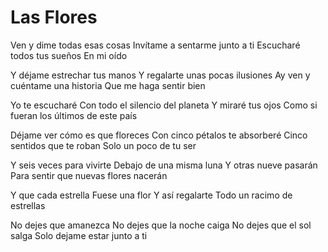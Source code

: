 # Las Flores

Ven y dime todas esas cosas
Invítame a sentarme junto a ti
Escucharé todos tus sueños
En mi oído

Y déjame estrechar tus manos
Y regalarte unas pocas ilusiones
Ay ven y cuéntame una historia
Que me haga sentir bien

Yo te escucharé
Con todo el silencio del planeta
Y miraré tus ojos
Como si fueran los últimos de este país

Déjame ver cómo es que floreces
Con cinco pétalos te absorberé
Cinco sentidos que te roban
Solo un poco de tu ser

Y seis veces para vivirte
Debajo de una misma luna
Y otras nueve pasarán
Para sentir que nuevas flores nacerán

Y que cada estrella
Fuese una flor
Y así regalarte
Todo un racimo de estrellas

No dejes que amanezca
No dejes que la noche caiga
No dejes que el sol salga
Solo dejame estar junto a ti

